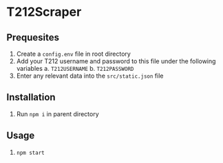 
# T212Scraper

## Prequesites
1. Create a `config.env` file in root directory
2. Add your T212 username and password to this file under the following variables
	a. `T212USERNAME`
	b. `T212PASSWORD`
3. Enter any relevant data into the `src/static.json` file

## Installation
1. Run `npm i` in parent directory

## Usage
1. `npm start`